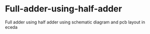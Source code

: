 # Full-adder-using-half-adder
Full adder using half adder using schematic diagram and pcb layout in eceda 
